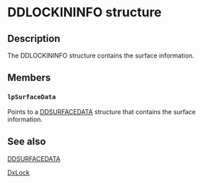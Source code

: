 # DDLOCKININFO structure

## Description

The DDLOCKININFO structure contains the surface information.

## Members

### `lpSurfaceData`

Points to a [DDSURFACEDATA](https://learn.microsoft.com/windows/desktop/api/dxmini/ns-dxmini-ddsurfacedata) structure that contains the surface information.

## See also

[DDSURFACEDATA](https://learn.microsoft.com/windows/desktop/api/dxmini/ns-dxmini-ddsurfacedata)

[DxLock](https://learn.microsoft.com/windows/desktop/api/dxmini/nc-dxmini-pdx_lock)